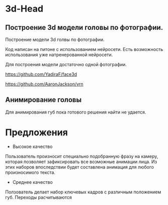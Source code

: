 # 3d-Head

## Построение 3d модели головы по фотографии.

Построение модели 3d голвы по фотографии.

Код написан на питоне с использованием нейросети. Есть возможность использования уже натренерованной нейросети.

Для построения модели достаточно одной фотографии.

https://github.com/YadiraF/face3d

https://github.com/AaronJackson/vrn

## Анимирование головы

Для анимирования губ пока готового решения найти не удается.

# Предложения

* Высокое качество

Пользователь произносит специально подобранную фразу на камеру, которая позволяет зафиксировать все возможные анимации лица.
Из этих наборов впоследствии будет составлена анимация для любого произносимого текста.

* Среднее качество

Ползователь делает набор ключевых кадров с различным положением губ. Переходы расчитываются
